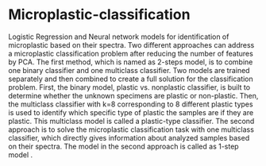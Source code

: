 # Microplastic-classification
Logistic Regression and Neural network models for identification of microplastic based on their spectra.
Two different approaches can address a microplastic classification problem after reducing the number of features by PCA. 
The first method, which is named as 2-steps model, is to combine one binary classifier and one multiclass classifier. 
Two models are trained separately and then combined to create a full solution for the classification problem. 
First, the binary model, plastic vs. nonplastic classifier, is built to determine whether the unknown specimens are plastic or non-plastic. 
Then, the multiclass classifier with k=8 corresponding to 8 different plastic types is used to identify which specific type of plastic the samples are if they are plastic. 
This multiclass model is called a plastic-type classifier. 
The second approach is to solve the microplastic classification task with one multiclass classifier, which directly gives information about analyzed samples based on their spectra. 
The model in the second approach is called as 1-step model
.
